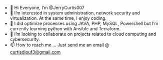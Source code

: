 - 👋 Hi Everyone, I’m @JerryCurtis007
- 👀 I’m interested in system administration, network security and virtualization. At the same time, I enjoy coding.
- 🌱 I did optimize processes using JAVA, PHP, MySQL, Powershell but I’m currently learning python with Ansible and Terraform.
- 💞️ I’m looking to collaborate on projects related to cloud computing and cybersecurity.
- 📫 How to reach me ... Just send me an email @ curtisdjouf3@gmail.com

<!---
JerryCurtis007/JerryCurtis007 is a ✨ special ✨ repository because its `README.md` (this file) appears on your GitHub profile.
You can click the Preview link to take a look at your changes.
--->
